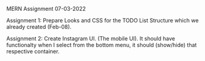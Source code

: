 MERN Assignment 07-03-2022

Assignment 1: Prepare Looks and CSS for the TODO List Structure which we already created (Feb-08).

Assignment 2: Create Instagram UI. (The mobile UI). It should have functionalty when I select from the bottom menu, it should (show/hide) that respective container.